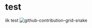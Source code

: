 # test
ilk test
![github-contribution-grid-snake](https://user-images.githubusercontent.com/113796231/199841502-c2685cfc-a83d-4b19-b0ab-ded00791482e.gif)
